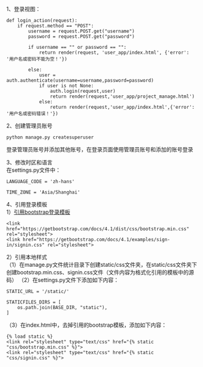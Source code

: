 1、登录视图：<br>
```
def login_action(request):
    if request.method == "POST":
        username = request.POST.get("username")
        password = request.POST.get("password")

        if username == "" or password == "":
            return render(request, 'user_app/index.html', {'error': '用户名或密码不能为空！'})

        else:
            user = auth.authenticate(username=username,password=password)
            if user is not None:
                auth.login(request,user)
                return render(request,'user_app/project_manage.html')
            else:
                return render(request,'user_app/index.html',{'error': '用户名或密码错误！'})

```

2、创建管理员账号
```
python manage.py createsuperuser
```
登录管理员账号并添加其他账号，在登录页面使用管理员账号和添加的账号登录

3、修改时区和语言<br>
在settings.py文件中：
```
LANGUAGE_CODE = 'zh-hans'

TIME_ZONE = 'Asia/Shanghai'
```

4、引用登录模板<br>
1）[引用bootstrap登录模板](https://getbootstrap.com/docs/4.1/examples/sign-in/)
```
<link href="https://getbootstrap.com/docs/4.1/dist/css/bootstrap.min.css" rel="stylesheet">
<link href="https://getbootstrap.com/docs/4.1/examples/sign-in/signin.css" rel="stylesheet">
```
2）引用本地样式<br>
（1）在manage.py文件统计目录下创建static/css文件夹，在static/css文件夹下创建bootstrap.min.css、signin.css文件（文件内容为格式化引用的模板中的源码）
（2）在settings.py文件下添加如下内容：<br>
```
STATIC_URL = '/static/'

STATICFILES_DIRS = [
    os.path.join(BASE_DIR, "static"),
]
```
（3）在index.html中，去掉引用的bootstrap模板，添加如下内容：<br>
```
{% load static %}
<link rel="stylesheet" type="text/css" href="{% static "css/bootstrap.min.css" %}">
<link rel="stylesheet" type="text/css" href="{% static "css/signin.css" %}">
```

